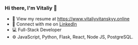 ### Hi there, I'm Vitaliy 👋

- 📄 View my resume at https://www.vitaliyvitanskyy.online
- 🧑 Connect with me on [LinkedIn](https://www.linkedin.com/in/vitaliy-vitanskyy/)
- 💻 Full-Stack Developer
- ⚙️ JavaScript, Python, Flask, React, Node JS, PostgreSQL.

